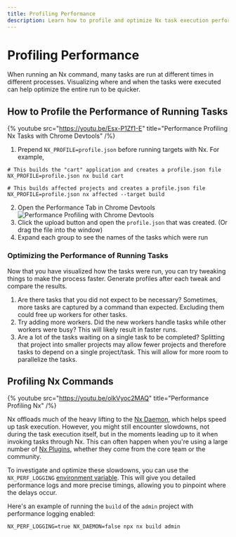 ```yaml
---
title: Profiling Performance
description: Learn how to profile and optimize Nx task execution performance using Chrome DevTools and environment variables to identify bottlenecks and improve build times.
---
```


# Profiling Performance

When running an Nx command, many tasks are run at different times in different processes.
Visualizing where and when the tasks were executed can help optimize the entire run to be quicker.

## How to Profile the Performance of Running Tasks

{% youtube src="https://youtu.be/Esx-P1Zf1-E" title="Performance Profiling Nx Tasks with Chrome Devtools" /%}

1. Prepend `NX_PROFILE=profile.json` before running targets with Nx. For example,

```shell
# This builds the "cart" application and creates a profile.json file
NX_PROFILE=profile.json nx build cart

# This builds affected projects and creates a profile.json file
NX_PROFILE=profile.json nx affected --target build
```

2. Open the Performance Tab in Chrome Devtools
   ![Performance Profiling with Chrome Devtools](/shared/guides/performance-profiling-devtools.png)
3. Click the upload button and open the `profile.json` that was created. (Or drag the file into the window)
4. Expand each group to see the names of the tasks which were run

### Optimizing the Performance of Running Tasks

Now that you have visualized how the tasks were run, you can try tweaking things to make the process faster. Generate profiles after each tweak and compare the results.

1. Are there tasks that you did not expect to be necessary? Sometimes, more tasks are captured by a command than expected. Excluding them could free up workers for other tasks.
2. Try adding more workers. Did the new workers handle tasks while other workers were busy? This will likely result in faster runs.
3. Are a lot of the tasks waiting on a single task to be completed? Splitting that project into smaller projects may allow fewer projects and therefore tasks to depend on a single project/task. This will allow for more room to parallelize the tasks.

## Profiling Nx Commands

{% youtube src="https://youtu.be/olkVyoc2MAQ" title="Performance Profiling Nx" /%}

Nx offloads much of the heavy lifting to the [Nx Daemon](/concepts/nx-daemon), which helps speed up task execution. However, you might still encounter slowdowns, not during the task execution itself, but in the moments leading up to it when invoking tasks through Nx. This can often happen when you're using a large number of [Nx Plugins](/plugin-registry), whether they come from the core team or the community.

To investigate and optimize these slowdowns, you can use the `NX_PERF_LOGGING` [environment variable](/reference/environment-variables). This will give you detailed performance logs and more precise timings, allowing you to pinpoint where the delays occur.

Here's an example of running the `build` of the `admin` project with performance logging enabled:

```shell
NX_PERF_LOGGING=true NX_DAEMON=false npx nx build admin
```
